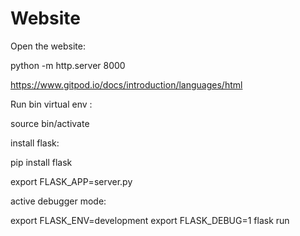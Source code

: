 # Website

Open the website:

python -m http.server 8000

https://www.gitpod.io/docs/introduction/languages/html



Run bin virtual env :

source bin/activate

install flask:

pip install flask

export FLASK_APP=server.py

active debugger mode:

export FLASK_ENV=development
export FLASK_DEBUG=1
flask run